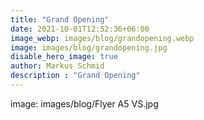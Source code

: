 ```yaml
---
title: "Grand Opening"
date: 2021-10-01T12:52:36+06:00
image_webp: images/blog/grandopening.webp
image: images/blog/grandopening.jpg
disable_hero_image: true
author: Markus Schmid
description : "Grand Opening"
---
```



image: images/blog/Flyer A5 VS.jpg
